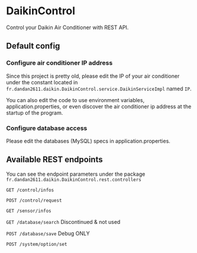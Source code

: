 # DaikinControl
Control your Daikin Air Conditioner with REST API.

## Default config

### Configure air conditioner IP address
Since this project is pretty old, please edit the IP of your air conditioner under the constant located in `fr.dandan2611.daikin.DaikinControl.service.DaikinServiceImpl` named `IP`.

You can also edit the code to use environment variables, application.properties, or even discover the air conditioner ip address at the startup of the program.

### Configure database access
Please edit the databases (MySQL) specs in application.properties.

## Available REST endpoints
You can see the endpoint parameters under the package `fr.dandan2611.daikin.DaikinControl.rest.controllers`

`GET /control/infos`

`POST /control/request`

`GET /sensor/infos`

`GET /database/search` Discontinued & not used

`POST /database/save` Debug ONLY

`POST /system/option/set`